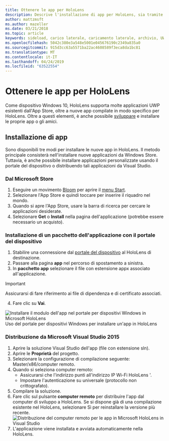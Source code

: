 ```yaml
---
title: Ottenere le app per HoloLens
description: Descrive l'installazione di app per HoloLens, sia tramite il Microsoft Store che il caricamento laterale.
author: mattzmsft
ms.author: mazeller
ms.date: 03/21/2018
ms.topic: article
keywords: sideload, carico laterale, caricamento laterale, archivio, UWP, app, installazione
ms.openlocfilehash: 5042c380e3a548e5001e045676190c2349a835a0
ms.sourcegitcommit: 915d3cc63a5571ba22ac4608589f3eca8da1bc81
ms.translationtype: MT
ms.contentlocale: it-IT
ms.lasthandoff: 04/24/2019
ms.locfileid: "63522554"
---
```

# <a name="get-apps-for-hololens"></a>Ottenere le app per HoloLens

Come dispositivo Windows 10, HoloLens supporta molte applicazioni UWP esistenti dall'App Store, oltre a nuove app compilate in modo specifico per HoloLens. Oltre a questi elementi, è anche possibile [sviluppare](development-overview.md) e installare le proprie app o gli amici.

## <a name="installing-apps"></a>Installazione di app

Sono disponibili tre modi per installare le nuove app in HoloLens. Il metodo principale consisterà nell'installare nuove applicazioni da Windows Store. Tuttavia, è anche possibile installare applicazioni personalizzate usando il portale del dispositivo o distribuendo tali applicazioni da Visual Studio.

### <a name="from-the-microsoft-store"></a>Dal Microsoft Store
1. Eseguire un movimento [Bloom](gestures.md#bloom) per aprire il [menu Start](navigating-the-windows-mixed-reality-home.md#start-menu).
2. Selezionare l'App Store e quindi toccare per inserire il riquadro nel mondo.
3. Quando si apre l'App Store, usare la barra di ricerca per cercare le applicazioni desiderate.
4. Selezionare **Get** o **Install** nella pagina dell'applicazione (potrebbe essere necessario un acquisto).

### <a name="installing-an-application-package-with-the-device-portal"></a>Installazione di un pacchetto dell'applicazione con il portale del dispositivo
1. Stabilire una connessione dal [portale del dispositivo](using-the-windows-device-portal.md) al HoloLens di destinazione.
2. Passare alla pagina **app** nel percorso di spostamento a sinistra.
3. In **pacchetto app** selezionare il file con estensione appx associato all'applicazione.
  >[!IMPORTANT]
  >Assicurarsi di fare riferimento ai file di dipendenza e di certificato associati.

4. Fare clic su **Vai**.

![Installare il modulo dell'app nel portale per dispositivi Windows in Microsoft HoloLens](images/deviceportal-appmanager.jpg)<br>
Uso del portale per dispositivi Windows per installare un'app in HoloLens

### <a name="deploying-from-microsoft-visual-studio-2015"></a>Distribuzione da Microsoft Visual Studio 2015
1. Aprire la soluzione Visual Studio dell'app (file con estensione sln).
2. Aprire le **Proprietà** del progetto.
3. Selezionare la configurazione di compilazione seguente: Master/x86/computer remoto.
4. Quando si seleziona computer remoto:
   * Assicurarsi che l'indirizzo punti all'indirizzo IP Wi-Fi HoloLens '.
   * Impostare l'autenticazione su universale (protocollo non crittografato).
5. Compilare la soluzione.
6. Fare clic sul pulsante **computer remoto** per distribuire l'app dal computer di sviluppo a HoloLens. Se si dispone già di una compilazione esistente nel HoloLens, selezionare Sì per reinstallare la versione più recente.<br>
  ![Distribuzione del computer remoto per le app in Microsoft HoloLens in Visual Studio](images/vs2015-remotedeployment.jpg)<br>
7. L'applicazione viene installata e avviata automaticamente nella HoloLens.
